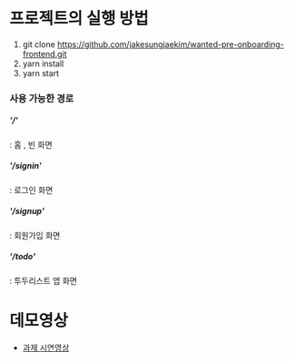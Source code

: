 # 프로젝트의 실행 방법
1. git clone https://github.com/jakesungjaekim/wanted-pre-onboarding-frontend.git
2. yarn install
3. yarn start

### 사용 가능한 경로
##### '/'
: 홈 , 빈 화면
##### '/signin'
: 로그인 화면
##### '/signup'
: 회원가입 화면
##### '/todo'
: 투두리스트 앱 화면 

# 데모영상
- [과제 시연영상]('https://www.youtube.com/watch?v=eF0WuV3hvmg')


